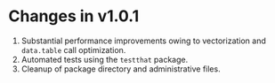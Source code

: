 # Changes in v1.0.1

1. Substantial performance improvements owing to vectorization and `data.table`
  call optimization.
2. Automated tests using the `testthat` package.
3. Cleanup of package directory and administrative files.
